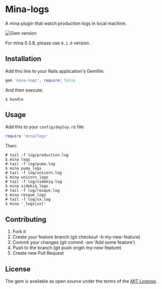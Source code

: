 # Mina-logs

A mina plugin that watch production logs in local machine.

![Gem version](https://badge.fury.io/rb/mina-logs.svg)

For mina 0.3.8, please use `0.1.0` version.

## Installation

Add this line to your Rails application's Gemfile:

```ruby
gem 'mina-logs', require: false
```

And then execute:

    $ bundle

## Usage

Add this to your `config/deploy.rb` file:

```ruby
require 'mina/logs'
```

Then:

```shell
# tail -f log/production.log
$ mina logs
# tail -f log/puma.log
$ mina puma_logs
# tail -f log/unicorn.log
$ mina unicorn_logs
# tail -f log/sidekiq.log
$ mina sidekiq_logs
# tail -f log/resque.log
$ mina resque_logs
# tail -f log/xx.log
$ mina '_logs[xx]'
```
## Contributing

1. Fork it
2. Create your feature branch (git checkout -b my-new-feature)
3. Commit your changes (git commit -am 'Add some feature')
4. Push to the branch (git push origin my-new-feature)
5. Create new Pull Request


## License

The gem is available as open source under the terms of the [MIT License](http://opensource.org/licenses/MIT).
